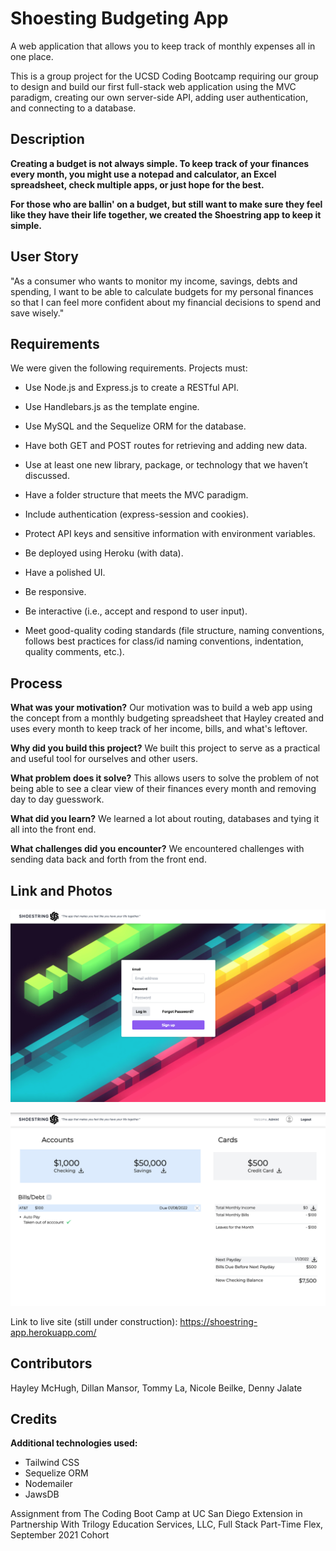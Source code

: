 # Shoesting Budgeting App
A web application that allows you to keep track of monthly expenses all in one place. 

This is a group project for the UCSD Coding Bootcamp requiring our group to design and build our first full-stack web application using the MVC paradigm, creating our own server-side API, adding user authentication, and connecting to a database.

## Description
**Creating a budget is not always simple. To keep track of your finances every month, you might use a notepad and calculator, an Excel spreadsheet, check multiple apps, or just hope for the best.** 

**For those who are ballin' on a budget, but still want to make sure they feel like they have their life together, we created the Shoestring app to keep it simple.**

## User Story
"As a consumer who wants to monitor my income, savings, debts and spending, I want to be able to calculate budgets for my personal finances so that I can feel more confident about my financial decisions to spend and save wisely."

## Requirements
We were given the following requirements. Projects must:

* Use Node.js and Express.js to create a RESTful API.


* Use Handlebars.js as the template engine.


* Use MySQL and the Sequelize ORM for the database.


* Have both GET and POST routes for retrieving and adding new data.


* Use at least one new library, package, or technology that we haven’t discussed.


* Have a folder structure that meets the MVC paradigm.


* Include authentication (express-session and cookies).


* Protect API keys and sensitive information with environment variables.


* Be deployed using Heroku (with data).


* Have a polished UI.


* Be responsive.


* Be interactive (i.e., accept and respond to user input).


* Meet good-quality coding standards (file structure, naming conventions, follows best practices for class/id naming conventions, indentation, quality comments, etc.).

  
## Process
**What was your motivation?**
Our motivation was to build a web app using the concept from a monthly budgeting spreadsheet that Hayley created and uses every month to keep track of her income, bills, and what's leftover. 
  
**Why did you build this project?**
We built this project to serve as a practical and useful tool for ourselves and other users.

**What problem does it solve?**
This allows users to solve the problem of not being able to see a clear view of their finances every month and removing day to day guesswork.

**What did you learn?**
We learned a lot about routing, databases and tying it all into the front end.

**What challenges did you encounter?**
We encountered challenges with sending data back and forth from the front end.

## Link and Photos
![Screenshot of live site](https://raw.githubusercontent.com/DillanThomas88/project-2-interactive-full-stack-app/main/Screenshot-home.png)

![Screenshot of live site](https://raw.githubusercontent.com/DillanThomas88/project-2-interactive-full-stack-app/main/Screenshot-dash.png)

Link to live site (still under construction): https://shoestring-app.herokuapp.com/

## Contributors 
Hayley McHugh, Dillan Mansor, Tommy La, Nicole Beilke, Denny Jalate
## Credits

**Additional technologies used:**
* Tailwind CSS
* Sequelize ORM
* Nodemailer
* JawsDB


Assignment from The Coding Boot Camp at UC San Diego Extension in Partnership With Trilogy Education Services, LLC, Full Stack Part-Time Flex, September 2021 Cohort
